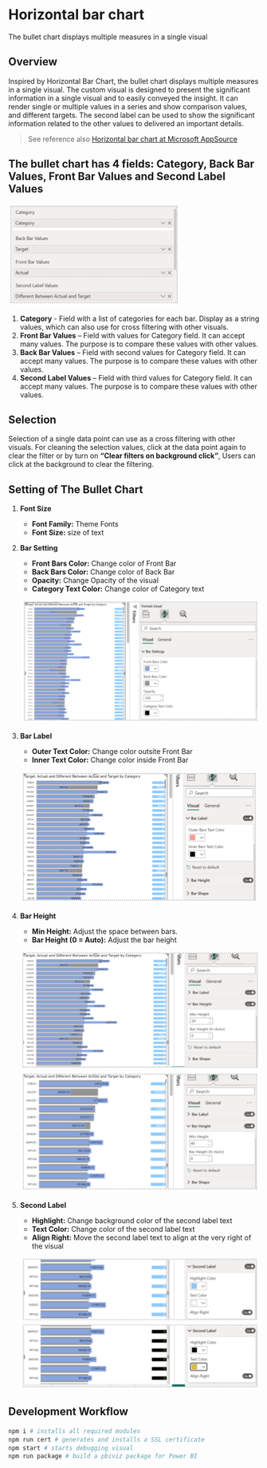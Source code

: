 # Horizontal bar chart

The bullet chart displays multiple measures in a single visual


## Overview

Inspired by Horizontal Bar Chart, the bullet chart displays multiple measures in a single visual. The custom visual is designed to present the significant information in a single visual and to easily conveyed the insight. It can render single or multiple values in a series and show comparison values, and different targets. The second label can be used to show the significant information related to the other values to delivered an important details. 


> See reference also [Horizontal bar chart at Microsoft AppSource](https://appsource.microsoft.com/en-us/product/power-bi-visuals/WA104381230)


## The bullet chart has 4 fields: Category, Back Bar Values, Front Bar Values and Second Label Values 

![Alt text](assets/1.png)

1. **Category** - Field with a list of categories for each bar. Display as a string values, which can also use for cross filtering with other visuals. 
2. **Front Bar Values** – Field with values for Category field. It can accept many values. The purpose is to compare these values with other values. 
3. **Back Bar Values** – Field with second values for Category field. It can accept many values. The purpose is to compare these values with other values. 
4. **Second Label Values** – Field with third values for Category field. It can accept many values. The purpose is to compare these values with other values. 


## Selection 

Selection of a single data point can use as a cross filtering with other visuals. For cleaning the selection values, click at the data point again to clear the filter or by turn on **“Clear filters on background click”**, Users can click at the background to clear the filtering.


## Setting of The Bullet Chart 

1. **Font Size**
    * **Font Family:** Theme Fonts 
    * **Font Size:** size of text 

2. **Bar Setting**
    * **Front Bars Color:** Change color of Front Bar 
    * **Back Bars Color:** Change color of Back Bar 
    * **Opacity:** Change Opacity of the visual 
    * **Category Text Color:** Change color of Category text 

    ![Alt text](assets/2.png)

3. **Bar Label**
    * **Outer Text Color:** Change color outsite Front Bar 
    * **Inner Text Color:** Change color inside Front Bar

    ![Alt text](assets/3.png)

4. **Bar Height**
    * **Min Height:** Adjust the space between bars. 
    * **Bar Height (0 = Auto):** Adjust the bar height 

    ![Alt text](assets/4.png)
    ![Alt text](assets/5.png)

5. **Second Label**
    * **Highlight:** Change background color of the second label text 
    * **Text Color:** Change color of the second label text 
    * **Align Right:** Move the second label text to align at the very right of the visual 

    ![Alt text](assets/6.png)
    ![Alt text](assets/7.png)

## Development Workflow

```bash
npm i # installs all required modules
npm run cert # generates and installs a SSL certificate
npm start # starts debugging visual
npm run package # build a pbiviz package for Power BI
```

